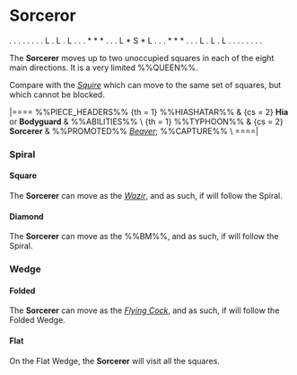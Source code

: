 # Sorceror

<div class = "movement">
. . . . . . .
. L . L . L .
. . * * * . .
. L * S * L .
. . * * * . .
. L . L . L .
. . . . . . .
</div>

The **Sorcerer** moves up to two unoccupied squares in each of the
eight main directions. It is a very limited %%QUEEN%%.

Compare with the [*Squire*](squire.html) which can move to the same
set of squares, but which cannot be blocked.

|====
%%PIECE_HEADERS%%
  {th = 1}  %%HIASHATAR%%
& {cs = 2}  **Hia** or **Bodyguard**
&           %%ABILITIES%% \\
  {th = 1}  %%TYPHOON%%
& {cs = 2}  **Sorcerer**
&           %%PROMOTED%% [*Beaver*](beaver.html); %%CAPTURE%% \\
====|

### Spiral

#### Square

The **Sorcerer** can move as the [*Wazir*](wazir.html), and as such,
if will follow the Spiral.

#### Diamond

The **Sorcerer** can move as the %%BM%%, and as such,
if will follow the Spiral.

### Wedge

#### Folded

The **Sorcerer** can move as the [*Flying Cock*](flying_cock.html),
and as such, if will follow the Folded Wedge.

#### Flat

On the Flat Wedge, the **Sorcerer** will visit all the squares.
